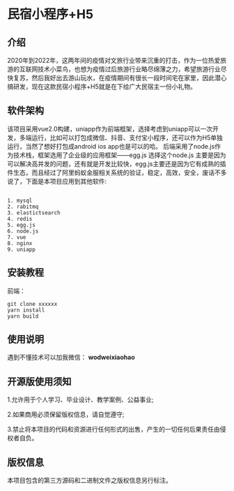 # 民宿小程序+H5

## 介绍
2020年到2022年，这两年间的疫情对文旅行业带来沉重的打击，作为一位热爱旅游的互联网技术小菜鸟，也想为疫情过后旅游行业略尽绵薄之力，希望旅游行业尽快复苏，然后我好出去游山玩水，在疫情期间有很长一段时间宅在家里，因此潜心搞研发，现在这款民宿小程序+H5就是在下给广大民宿主一份小礼物。

## 软件架构
   该项目采用vue2.0构建，uniapp作为前端框架，选择考虑到uniapp可以一次开发，多端运行，比如可以打包成微信、抖音、支付宝小程序，还可以作为H5单独运行，当然了想好打包成android  ios app也是可以的哈。
    后端采用了node.js作为技术栈，框架选用了企业级的应用框架——egg.js  选择这个node.js 主要是因为可以解决高并发的问题，还有就是开发比较快，egg.js主要还是因为它有成熟的插件生态，而且经过了阿里蚂蚁金服相关系统的验证，稳定，高效，安全，废话不多说了，下面是本项目应用到其他软件:



```

1. mysql
2. rabitmq
3. elastictsearch
4. redis
5. egg.js
6. node.js
7. vue
8. nginx
9. uniapp
```
 




## 安装教程
前端：

```
git clone xxxxxx
yarn install
yarn build

```

## 使用说明

  遇到不懂技术可以加我微信： **wodweixiaohao** 


## 开源版使用须知

1.允许用于个人学习、毕业设计、教学案例、公益事业;

2.如果商用必须保留版权信息，请自觉遵守;

3.禁止将本项目的代码和资源进行任何形式的出售，产生的一切任何后果责任由侵权者自负。

## 版权信息

本项目包含的第三方源码和二进制文件之版权信息另行标注。
